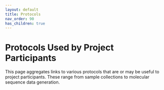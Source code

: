 ```yaml
---
layout: default
title: Protocols
nav_order: 90
has_children: true
---
```


# Protocols Used by Project Participants

This page aggregates links to various protocols that are or may be useful to project participants. 
These range from sample collections to molecular sequence data generation.
